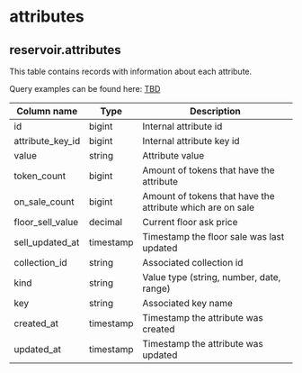 # attributes

## **reservoir.attributes**

This table contains records with information about each attribute.

Query examples can be found here: [TBD](TBD)

| **Column name**    | **Type**  | **Description**                                            |
|--------------------|-----------|------------------------------------------------------------|
| id                 | bigint    | Internal attribute id                                      |
| attribute\_key\_id | bigint    | Internal attribute key id                                  |
| value              | string    | Attribute value                                            |
| token\_count       | bigint    | Amount of tokens that have the attribute                   |
| on\_sale\_count    | bigint    | Amount of tokens that have the attribute which are on sale |
| floor\_sell\_value | decimal   | Current floor ask price                                    |
| sell\_updated\_at  | timestamp | Timestamp the floor sale was last updated                  |
| collection\_id     | string    | Associated collection id                                   |
| kind               | string    | Value type (string, number, date, range)                   |
| key                | string    | Associated key name                                        |
| created\_at        | timestamp | Timestamp the attribute was created                        |
| updated\_at        | timestamp | Timestamp the attribute was updated                        |
